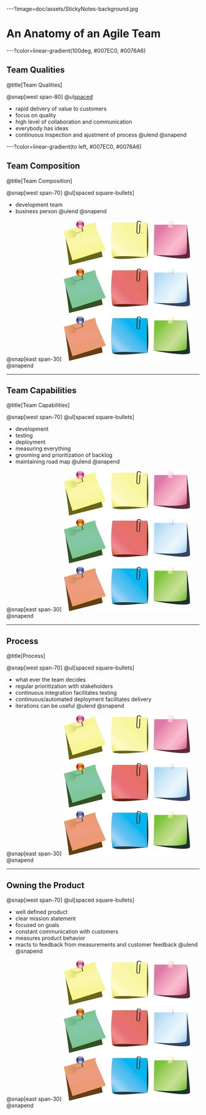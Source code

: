 ---?image=doc/assets/StickyNotes-background.jpg
# An Anatomy of an Agile Team


---?color=linear-gradient(100deg, #007EC0, #0076A6)
## Team Qualities
@title[Team Qualities]

@snap[west span-80]
@ul[spaced](false)
- rapid delivery of value to customers
- focus on quality
- high level of collaboration and communication
- everybody has ideas
- continuous inspection and ajustment of process
@ulend
@snapend

---?color=linear-gradient(to left, #007EC0, #0076A6)
## Team Composition
@title[Team Composition]

@snap[west span-70]
@ul[spaced square-bullets]
- development team
- business person
@ulend
@snapend

@snap[east span-30]
![stickynotes2](doc/assets/stickynotes.jpg)
@snapend

---
## Team Capabilities
@title[Team Capabilities]

@snap[west span-70]
@ul[spaced square-bullets]
- development
- testing
- deployment
- measuring everything
- grooming and prioritization of backlog
- maintaining road map
@ulend
@snapend

@snap[east span-30]
![stickynotes3](doc/assets/stickynotes.jpg)
@snapend

---
## Process
@title[Process]

@snap[west span-70]
@ul[spaced square-bullets]
- what ever the team decides
- regular prioritization with stakeholders
- continuous integration facilitates testing
- continuous/automated deployment facilitates delivery
- iterations can be useful
@ulend
@snapend

@snap[east span-30]
![stickynotes](doc/assets/stickynotes.jpg)
@snapend

---
## Owning the Product

@snap[west span-70]
@ul[spaced square-bullets]
- well defined product
- clear mission statement
- focused on goals
- constant communication with customers
- measures product behavior 
- reacts to feedback from measurements and customer feedback
@ulend
@snapend

@snap[east span-30]
![stickynotes](doc/assets/stickynotes.jpg)
@snapend
